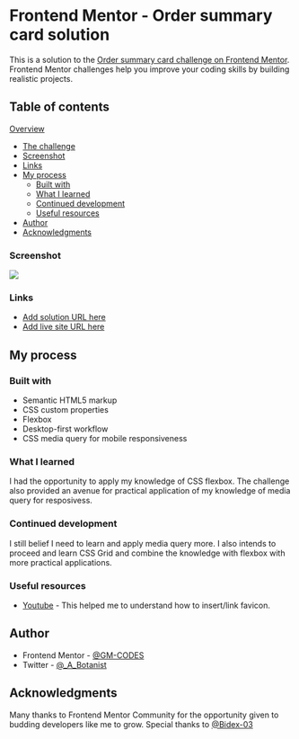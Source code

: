 # Frontend Mentor - Order summary card solution

This is a solution to the [Order summary card challenge on Frontend Mentor](https://www.frontendmentor.io/challenges/order-summary-component-QlPmajDUj). Frontend Mentor challenges help you improve your coding skills by building realistic projects.

## Table of contents

[Overview](#overview)

- [The challenge](#the-challenge)
- [Screenshot](#screenshot)
- [Links](#links)
- [My process](#my-process)
  - [Built with](#built-with)
  - [What I learned](#what-i-learned)
  - [Continued development](#continued-development)
  - [Useful resources](#useful-resources)
- [Author](#author)
- [Acknowledgments](#acknowledgments)

### Screenshot

![](./screenshot.jpg)

### Links

- [Add solution URL here](https://your-solution-url.com)
- [Add live site URL here](https://your-live-site-url.com)

## My process

### Built with

- Semantic HTML5 markup
- CSS custom properties
- Flexbox
- Desktop-first workflow
- CSS media query for mobile responsiveness

### What I learned

I had the opportunity to apply my knowledge of CSS flexbox. The challenge also provided an avenue for practical application of my knowledge of media query for resposivess.

### Continued development

I still belief I need to learn and apply media query more. I also intends to proceed and learn CSS Grid and combine the knowledge with flexbox with more practical applications.

### Useful resources

- [Youtube](https://www.youtube.com) - This helped me to understand how to insert/link favicon.

## Author

- Frontend Mentor - [@GM-CODES](https://www.frontendmentor.io/profile/GM-CODES)
- Twitter - [@\_A_Botanist](https://www.twitter.com/_A_Botanist)

## Acknowledgments

Many thanks to Frontend Mentor Community for the opportunity given to budding developers like me to grow. Special thanks to [@Bidex-03](https://www.frontendmentor.io/profile/Bidex-03)
